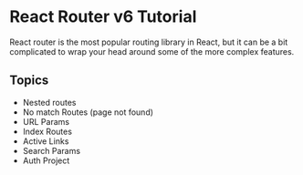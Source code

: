 # React Router v6 Tutorial
React router is the most popular routing library in React, but it can be a bit complicated to wrap your head around some of the more complex features.

## Topics
 - Nested routes
 - No match Routes (page not found)
 - URL Params
 - Index Routes
 - Active Links
 - Search Params
 - Auth Project